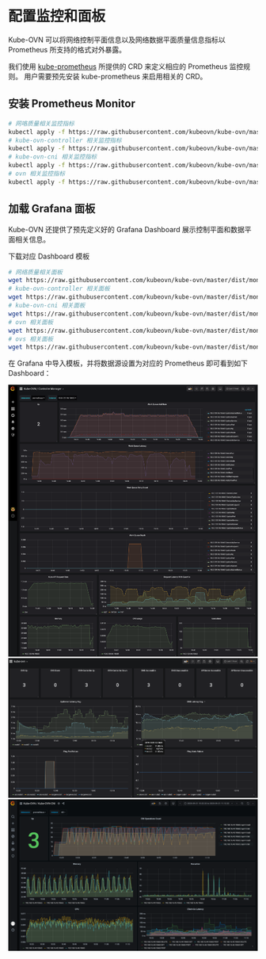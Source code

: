 # 配置监控和面板

Kube-OVN 可以将网络控制平面信息以及网络数据平面质量信息指标以 Prometheus 所支持的格式对外暴露。

我们使用 [kube-prometheus](https://github.com/coreos/kube-prometheus) 所提供的 CRD 来定义相应的 Prometheus 监控规则。
用户需要预先安装 kube-prometheus 来启用相关的 CRD。

## 安装 Prometheus Monitor

```bash
# 网咯质量相关监控指标
kubectl apply -f https://raw.githubusercontent.com/kubeovn/kube-ovn/master/dist/monitoring/pinger-monitor.yaml
# kube-ovn-controller 相关监控指标
kubectl apply -f https://raw.githubusercontent.com/kubeovn/kube-ovn/master/dist/monitoring/controller-monitor.yaml
# kube-ovn-cni 相关监控指标
kubectl apply -f https://raw.githubusercontent.com/kubeovn/kube-ovn/master/dist/monitoring/cni-monitor.yaml
# ovn 相关监控指标
kubectl apply -f https://raw.githubusercontent.com/kubeovn/kube-ovn/master/dist/monitoring/ovn-monitor.yaml
```

## 加载 Grafana 面板
Kube-OVN 还提供了预先定义好的 Grafana Dashboard 展示控制平面和数据平面相关信息。

下载对应 Dashboard 模板
```bash
# 网络质量相关面板
wget https://raw.githubusercontent.com/kubeovn/kube-ovn/master/dist/monitoring/pinger-grafana.json
# kube-ovn-controller 相关面板
wget https://raw.githubusercontent.com/kubeovn/kube-ovn/master/dist/monitoring/controller-grafana.json
# kube-ovn-cni 相关面板
wget https://raw.githubusercontent.com/kubeovn/kube-ovn/master/dist/monitoring/cni-grafana.json
# ovn 相关面板
wget https://raw.githubusercontent.com/kubeovn/kube-ovn/master/dist/monitoring/ovn-grafana.json
# ovs 相关面板
wget https://raw.githubusercontent.com/kubeovn/kube-ovn/master/dist/monitoring/ovs-grafana.json
```

在 Grafana 中导入模板，并将数据源设置为对应的 Prometheus 即可看到如下 Dashboard：

![controller](../static/controller-grafana.png)
![pinger](../static/pinger-grafana.png)
![cni](../static/cni-grafana.png)
